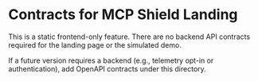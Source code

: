 # Contracts for MCP Shield Landing

This is a static frontend-only feature. There are no backend API contracts required for the landing page or the simulated demo.

If a future version requires a backend (e.g., telemetry opt-in or authentication), add OpenAPI contracts under this directory.
